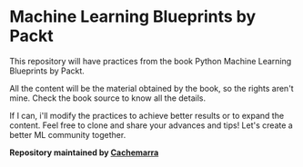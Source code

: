 # Machine Learning Blueprints by Packt

This repository will have practices from the book Python Machine Learning Blueprints by Packt.

All the content will be the material obtained by the book, so the rights aren't mine. Check the 
book source to know all the details.

If I can, i'll modify the practices to achieve better results or to expand the content.
Feel free to clone and share your advances and tips! Let's create a better ML community together.

**Repository maintained by [Cachemarra](https://github.com/Cachemarra/Python-Machine-Learning-Blueprints)**
